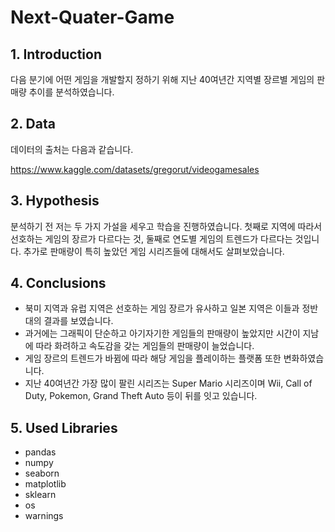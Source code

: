 # Next-Quater-Game

## 1. Introduction
다음 분기에 어떤 게임을 개발할지 정하기 위해 지난 40여년간 지역별 장르별 게임의 판매량 추이를 분석하였습니다.

## 2. Data
데이터의 출처는 다음과 같습니다.

https://www.kaggle.com/datasets/gregorut/videogamesales

## 3. Hypothesis
분석하기 전 저는 두 가지 가설을 세우고 학습을 진행하였습니다. 첫째로 지역에 따라서 선호하는 게임의 장르가 다르다는 것, 둘째로 연도별 게임의 트렌드가 다르다는 것입니다. 추가로 판매량이 특히 높았던 게임 시리즈들에 대해서도 살펴보았습니다.

## 4. Conclusions
- 북미 지역과 유럽 지역은 선호하는 게임 장르가 유사하고 일본 지역은 이들과 정반대의 결과를 보였습니다.
- 과거에는 그래픽이 단순하고 아기자기한 게임들의 판매량이 높았지만 시간이 지남에 따라 화려하고 속도감을 갖는 게임들의 판매량이 늘었습니다.
- 게임 장르의 트렌드가 바뀜에 따라 해당 게임을 플레이하는 플랫폼 또한 변화하였습니다.
- 지난 40여년간 가장 많이 팔린 시리즈는 Super Mario 시리즈이며 Wii, Call of Duty, Pokemon, Grand Theft Auto 등이 뒤를 잇고 있습니다.

## 5. Used Libraries
- pandas
- numpy
- seaborn
- matplotlib
- sklearn
- os
- warnings
